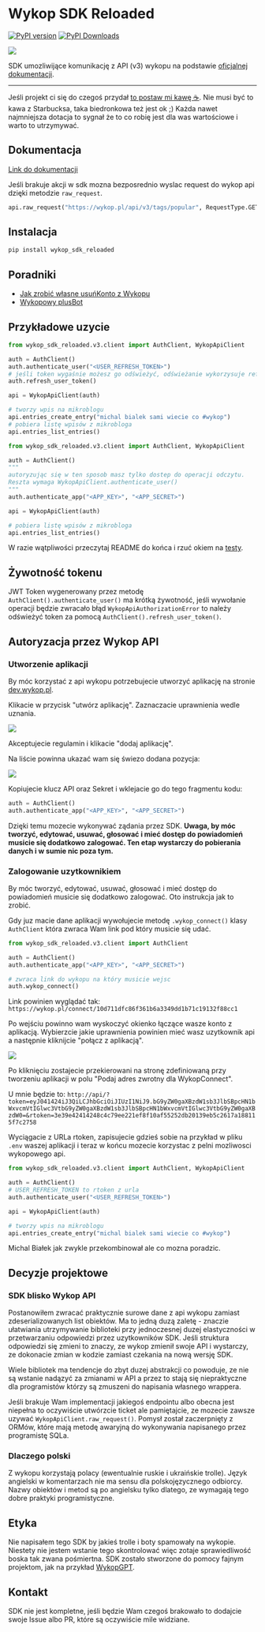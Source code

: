 # Wykop SDK Reloaded

[![PyPI version](https://badge.fury.io/py/wykop-sdk-reloaded.svg)](https://badge.fury.io/py/wykop-sdk-reloaded)
[![PyPI Downloads](https://static.pepy.tech/badge/wykop-sdk-reloaded)](https://pepy.tech/projects/wykop-sdk-reloaded)

![](https://wykop.pl/cdn/c3201142/comment_ngdZRBR0tJ8YW99kIj66o0KiHeFrapCO.jpg)

SDK umozliwijące komunikację z API (v3) wykopu na podstawie [oficjalnej dokumentacji](https://doc.wykop.pl/#/).

----------

Jeśli projekt ci się do czegoś przydał [to postaw mi kawę ☕](https://buycoffee.to/lukas346). Nie musi być to kawa z Starbucksa, taka biedronkowa też jest ok ;) Każda nawet najmniejsza dotacja to sygnał że to co robię jest dla was wartościowe i warto to utrzymywać.

## Dokumentacja

[Link do dokumentacji ](https://lukas346.github.io/wykop_sdk_reloaded/)

Jeśli brakuje akcji w sdk mozna bezposrednio wyslac request do wykop api dzięki metodzie `raw_request`.
```python
api.raw_request("https://wykop.pl/api/v3/tags/popular", RequestType.GET, data=None)
```

## Instalacja

```bash
pip install wykop_sdk_reloaded
```

## Poradniki
 * [Jak zrobić własne usuńKonto z Wykopu
](https://www.whileforloop.pl/posts/wykop-usunkonto/)
* [Wykopowy plusBot](https://whileforloop.pl/posts/wykop-plusboot/)

## Przykładowe uzycie

```python
from wykop_sdk_reloaded.v3.client import AuthClient, WykopApiClient

auth = AuthClient()
auth.authenticate_user("<USER_REFRESH_TOKEN>")
# jeśli token wygaśnie możesz go odświeżyć, odświeżanie wykorzysuje refresh token
auth.refresh_user_token()

api = WykopApiClient(auth)

# tworzy wpis na mikroblogu
api.entries_create_entry("michal bialek sami wiecie co #wykop")
# pobiera listę wpisów z mikrobloga
api.entries_list_entries()
```

```python
from wykop_sdk_reloaded.v3.client import AuthClient, WykopApiClient

auth = AuthClient()
"""
autoryzując się w ten sposob masz tylko dostep do operacji odczytu.
Reszta wymaga WykopApiClient.authenticate_user()
""" 
auth.authenticate_app("<APP_KEY>", "<APP_SECRET>")

api = WykopApiClient(auth)

# pobiera listę wpisów z mikrobloga
api.entries_list_entries()
```

W razie wątpliwości przeczytaj README do końca i rzuć okiem na [testy](https://github.com/lukas346/wykop_sdk_reloaded/blob/main/tests/test_client.py).

## Żywotność tokenu
JWT Token wygenerowany przez metodę `AuthClient().authenticate_user()` ma krótką żywotność, jeśli wywołanie operacji będzie zwracało błąd `WykopApiAuthorizationError` to należy odświeżyć token za pomocą `AuthClient().refresh_user_token()`.

## Autoryzacja przez Wykop API

### Utworzenie aplikacji 

By móc korzystać z api wykopu potrzebujecie utworzyć aplikację na stronie [dev.wykop.pl](https://dev.wykop.pl).


Klikacie w przycisk "utwórz aplikację". Zaznaczacie uprawnienia wedle uznania.

![](https://i.ibb.co/Yb1C27t/Zrzut-ekranu-2024-03-7-o-12-45-54.png)

Akceptujecie regulamin i klikacie "dodaj aplikację".

Na liście powinna ukazać wam się świezo dodana pozycja:

![](https://i.ibb.co/M11m064/Zrzut-ekranu-2024-03-7-o-12-48-48.png)

Kopiujecie klucz API oraz Sekret i wklejacie go do tego fragmentu kodu:
```python
auth = AuthClient()
auth.authenticate_app("<APP_KEY>", "<APP_SECRET>")
```

Dzięki temu mozecie wykonywać ządania przez SDK. **Uwaga, by móc tworzyć, edytować, usuwać, głosować i mieć dostęp do powiadomień musicie się dodatkowo zalogować. Ten etap wystarczy do pobierania danych i w sumie nic poza tym.**

### Zalogowanie uzytkownikiem

By móc tworzyć, edytować, usuwać, głosować i mieć dostęp do powiadomień musicie się dodatkowo zalogować. Oto instrukcja jak to zrobić.


Gdy juz macie dane aplikacji wywołujecie metodę `.wykop_connect()` klasy `AuthClient` która zwraca Wam link pod który musicie się udać.
```python
from wykop_sdk_reloaded.v3.client import AuthClient

auth = AuthClient()
auth.authenticate_app("<APP_KEY>", "<APP_SECRET>")

# zwraca link do wykopu na który musicie wejsc
auth.wykop_connect()
``` 

Link powinien wyglądać tak: `https://wykop.pl/connect/10d711dfc86f361b6a3349dd1b71c19132f88cc1`

Po wejściu powinno wam wyskoczyć okienko łączące wasze konto z aplikacją. Wybierzcie jakie uprawnienia powinien mieć wasz uzytkownik api a następnie kliknijcie "połącz z aplikacją".

![](https://i.ibb.co/1LG7HQL/Zrzut-ekranu-2024-03-7-o-13-03-56.png)

Po kliknięciu zostajecie przekierowani na stronę zdefiniowaną przy tworzeniu aplikacji w polu "Podaj adres zwrotny dla WykopConnect". 

U mnie będzie to: `http://api/?token=eyJ041424iJ3QiLCJhbGciOiJIUzI1NiJ9.bG9yZW0gaXBzdW1sb3JlbSBpcHN1bWxvcmVtIGlwc3VtbG9yZW0gaXBzdW1sb3JlbSBpcHN1bWxvcmVtIGlwc3VtbG9yZW0gaXBzdW0=&rtoken=3e39e42414248c4c79ee221ef8f10af55252db20139eb5c2617a188115f7c2758`

Wyciągacie z URLa rtoken, zapisujecie gdzieś sobie na przykład w pliku `.env` waszej aplikacji i teraz w końcu mozecie korzystac z pelni mozliwosci wykopowego api.

```python
from wykop_sdk_reloaded.v3.client import AuthClient, WykopApiClient

auth = AuthClient()
# USER_REFRESH_TOKEN to rtoken z urla
auth.authenticate_user("<USER_REFRESH_TOKEN>")

api = WykopApiClient(auth)

# tworzy wpis na mikroblogu
api.entries_create_entry("michal bialek sami wiecie co #wykop")
```

Michal Białek jak zwykle przekombinował ale co mozna poradzic.

## Decyzje projektowe
### SDK blisko Wykop API
Postanowiłem zwracać praktycznie surowe dane z api wykopu zamiast zdeserializowanych list obiektów. Ma to jedną duzą zaletę - znaczie ułatwiania utrzymywanie biblioteki przy jednoczesnej duzej elastyczności w przetwarzaniu odpowiedzi przez uzytkowników SDK. Jeśli struktura odpowiedzi się zmieni to znaczy, ze wykop zmienił swoje API i wystarczy, ze dokonacie zmian w kodzie zamiast czekania na nową wersję SDK.

Wiele bibliotek ma tendencje do zbyt duzej abstrakcji co powoduje, ze nie są wstanie nadązyć za zmianami w API a przez to stają się niepraktyczne dla programistów którzy są zmuszeni do napisania własnego wrappera.

Jeśli brakuje Wam implementacji jakiegoś endpointu albo obecna jest niepełna to oczywiście utwórzcie ticket ale pamiętajcie, ze mozecie zawsze uzywać `WykopApiClient.raw_request()`. Pomysł został zaczerpnięty z ORMów, które mają metodę awaryjną do wykonywania napisanego przez programistę SQLa.

### Dlaczego polski
Z wykopu korzystają polacy (ewentualnie ruskie i ukraińskie trolle). Język angielski w komentarzach nie ma sensu dla polskojęzycznego odbiorcy. Nazwy obiektów i metod są po angielsku tylko dlatego, ze wymagają tego dobre praktyki programistyczne.

## Etyka
Nie napisałem tego SDK by jakieś trolle i boty spamowały na wykopie. Niestety nie jestem wstanie tego skontrolować więc zotaje sprawiedliwość boska tak zwana pośmiertna. SDK zostało stworzone do pomocy fajnym projektom, jak na przykład [WykopGPT](https://wykop-gpt.lol). 

## Kontakt

SDK nie jest kompletne, jeśli będzie Wam czegoś brakowało to dodajcie swoje Issue albo PR, które są oczywiście mile widziane.
